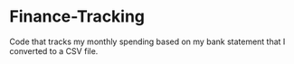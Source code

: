 # Finance-Tracking
Code that tracks my monthly spending based on my bank statement that I converted to a CSV file.
